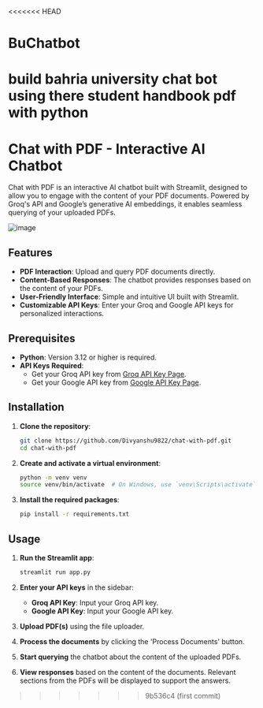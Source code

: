 <<<<<<< HEAD
# BuChatbot
build bahria university chat bot using there student handbook pdf with python
=======
# Chat with PDF - Interactive AI Chatbot

Chat with PDF is an interactive AI chatbot built with Streamlit, designed to allow you to engage with the content of your PDF documents. Powered by Groq's API and Google’s generative AI embeddings, it enables seamless querying of your uploaded PDFs.

![image](https://github.com/user-attachments/assets/940365bd-156f-49f1-8e10-048302a8a04a)

## Features

- **PDF Interaction**: Upload and query PDF documents directly.
- **Content-Based Responses**: The chatbot provides responses based on the content of your PDFs.
- **User-Friendly Interface**: Simple and intuitive UI built with Streamlit.
- **Customizable API Keys**: Enter your Groq and Google API keys for personalized interactions.

## Prerequisites

- **Python**: Version 3.12 or higher is required.
- **API Keys Required**:
    - Get your Groq API key from [Groq API Key Page](https://console.groq.com/keys).
    - Get your Google API key from [Google API Key Page](https://aistudio.google.com/app/apikey).

## Installation

1. **Clone the repository**:
    ```bash
    git clone https://github.com/Divyanshu9822/chat-with-pdf.git
    cd chat-with-pdf
    ```

2. **Create and activate a virtual environment**:
    ```bash
    python -m venv venv
    source venv/bin/activate  # On Windows, use `venv\Scripts\activate`
    ```

3. **Install the required packages**:
    ```bash
    pip install -r requirements.txt
    ```

## Usage

1. **Run the Streamlit app**:
    ```bash
    streamlit run app.py
    ```

2. **Enter your API keys** in the sidebar:
    - **Groq API Key**: Input your Groq API key.
    - **Google API Key**: Input your Google API key.

3. **Upload PDF(s)** using the file uploader.

4. **Process the documents** by clicking the 'Process Documents' button.

5. **Start querying** the chatbot about the content of the uploaded PDFs.

6. **View responses** based on the content of the documents. Relevant sections from the PDFs will be displayed to support the answers.
>>>>>>> 9b536c4 (first commit)
